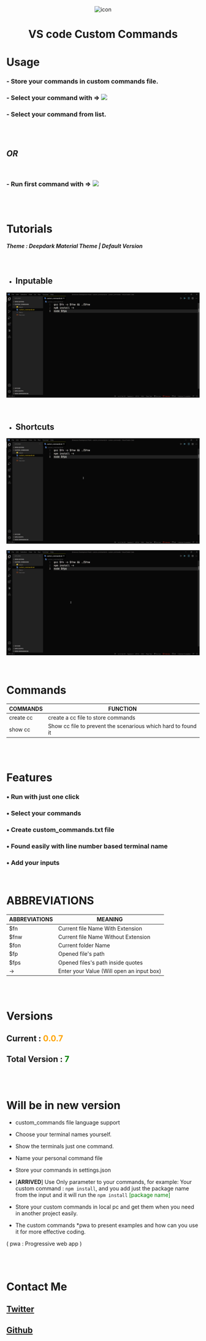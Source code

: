 <div style="text-align : center">

![icon](https://i.imgur.com/M6w2Wnm.png)

# VS code Custom Commands

</div>

# Usage

### - Store your commands in custom commands file.

### - Select your command with => ![](https://i.imgur.com/3v1YYc9.png)

### - Select your command from list.

<br/>
<br/>

## _OR_

<br/>

### - Run first command with => ![](https://i.imgur.com/AFt5Fpt.png)

<br/>
<br/>

# Tutorials

##### Theme : Deepdark Material Theme | Default Version

<br/>

-   ## Inputable

![input gif](images/input.gif)

<br/>

-   ## Shortcuts

![shortcuts gif - 1](images/shortcuts.gif)

![shortcuts gif - 2](images/shortcuts_2.gif)

<br/>

# Commands

| **COMMANDS** | **FUNCTION**                                                  |
| ------------ | ------------------------------------------------------------- |
| create cc    | create a cc file to store commands                            |
| show cc      | Show cc file to prevent the scenarious which hard to found it |

<br/>
<br/> 
     
# Features

### • Run with just one click

### • Select your commands

### • Create custom_commands.txt file

### • Found easily with line number based terminal name

### • Add your inputs

</br>

# ABBREVIATIONS

| **ABBREVIATIONS** | **MEANING**                               |
| ----------------- | ----------------------------------------- |
| $fn               | Current file Name With Extension          |
| $fnw              | Current file Name Without Extension       |
| $fon              | Current folder Name                       |
| $fp               | Opened file's path                        |
| $fps              | Opened files's path inside quotes         |
| ->                | Enter your Value (Will open an input box) |

<br/>
<br/>

# Versions

## Current : <span style="color : orange">0.0.7</span>

## Total Version : <span style="color : green">7</span>

<br/>
<br/>

# Will be in new version

-   custom_commands file language support

-   Choose your terminal names yourself.

-   Show the terminals just one command.

-   Name your personal command file

-   Store your commands in settings.json

-   [**ARRIVED**] Use Only parameter to your commands, for example:
    Your custom command : `npm install`, and you add just the package name from the input and it will run the `npm install` <span style="color : green">[package name]</span>

-   Store your custom commands in local pc and get them when you need in another project easily.

-   The custom commands \*pwa to present examples and how can you use it for more effective coding.

( pwa : Progressive web app )

<br/>
<br/>

# Contact Me

## [Twitter](https://twitter.com/KccEnes)

## [Github](https://github.com/AhmetEnesKCC)
